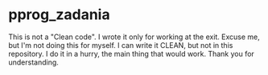# pprog_zadania
This is not a "Clean code". 
I wrote it only for working at the exit.
Excuse me, but I'm not doing this for myself. 
I can write it CLEAN, but not in this repository.
I do it in a hurry, the main thing that would work.
Thank you for understanding.


